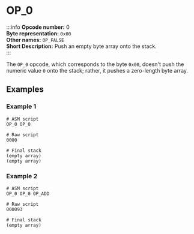 # OP_0
:::info
**Opcode number:** 0  
**Byte representation:** `0x00`  
**Other names:** `OP_FALSE`  
**Short Description:** Push an empty byte array onto the stack.  
:::

The `OP_0` opcode, which corresponds to the byte `0x00`, doesn't push the numeric value `0` onto the stack; rather, it pushes a zero-length byte array.

## Examples
### Example 1
```shell
# ASM script
OP_0 OP_0

# Raw script
0000

# Final stack
(empty array)
(empty array)
```

### Example 2
```shell
# ASM script
OP_0 OP_0 OP_ADD

# Raw script
000093

# Final stack
(empty array)
```
